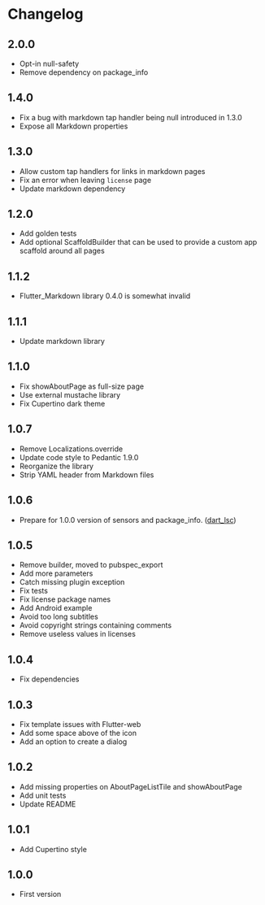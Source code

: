 # Changelog

## 2.0.0

- Opt-in null-safety
- Remove dependency on package_info

## 1.4.0
- Fix a bug with markdown tap handler being null introduced in 1.3.0
- Expose all Markdown properties

## 1.3.0

- Allow custom tap handlers for links in markdown pages
- Fix an error when leaving `license` page
- Update markdown dependency

## 1.2.0

- Add golden tests
- Add optional ScaffoldBuilder that can be used to provide a custom app scaffold around all pages

## 1.1.2

- Flutter_Markdown library 0.4.0 is somewhat invalid

## 1.1.1

- Update markdown library

## 1.1.0

- Fix showAboutPage as full-size page
- Use external mustache library
- Fix Cupertino dark theme

## 1.0.7

- Remove Localizations.override
- Update code style to Pedantic 1.9.0
- Reorganize the library
- Strip YAML header from Markdown files

## 1.0.6

- Prepare for 1.0.0 version of sensors and package_info. ([dart_lsc](https://github.com/amirh/dart_lsc))

## 1.0.5

- Remove builder, moved to pubspec_export
- Add more parameters
- Catch missing plugin exception
- Fix tests
- Fix license package names
- Add Android example
- Avoid too long subtitles
- Avoid copyright strings containing comments
- Remove useless values in licenses

## 1.0.4

- Fix dependencies

## 1.0.3

- Fix template issues with Flutter-web
- Add some space above of the icon
- Add an option to create a dialog

## 1.0.2

- Add missing properties on AboutPageListTile and showAboutPage
- Add unit tests
- Update README

## 1.0.1

- Add Cupertino style

## 1.0.0

- First version
